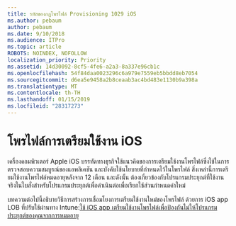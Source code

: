 ```yaml
---
title: รหัสของกฎโพรไฟล์ Provisioning 1029 iOS
ms.author: pebaum
author: pebaum
ms.date: 9/10/2018
ms.audience: ITPro
ms.topic: article
ROBOTS: NOINDEX, NOFOLLOW
localization_priority: Priority
ms.assetid: 14d30092-8cf5-4fe6-a2a3-8a337e96cb1c
ms.openlocfilehash: 54f84daa0023296c6a979e7559eb5bbdd8eb7054
ms.sourcegitcommit: d6ea5e9458a2b8ceaab3ac4bd483e1130b9a398a
ms.translationtype: MT
ms.contentlocale: th-TH
ms.lasthandoff: 01/15/2019
ms.locfileid: "28317273"
---
```

# <a name="ios-provisioning-profiles"></a>โพรไฟล์การเตรียมใช้งาน iOS

เครื่องคอมพิวเตอร์ Apple iOS บรรทัดทางธุรกิจใช้แนวคิดของการเตรียมใช้งานโพรไฟล์ซึ่งใช้ในการตรวจสอบความสมบูรณ์ของแอพลิเคชัน และบังคับใช้นโยบายที่กำหนดไว้ในโพรไฟล์ สิ่งเหล่านี้การเตรียมใช้งานโพรไฟล์หมดอายุหลังจาก 12 เดือน และดังนั้น ต้องเกี่ยวข้องกับโปรแกรมประยุกต์ที่ใช้งานจริงในใบสั่งสำหรับโปรแกรมประยุกต์เพื่อดำเนินต่อเพื่อเรียกใช้ส่วนกำหนดค่าใหม่
  
บทความต่อไปนี้อธิบายวิธีการสร้างการเชื่อมโยงการเตรียมใช้งานใหม่ของโพรไฟล์ ด้วยการ iOS app LOB ที่ปรับใช้ผ่านทาง Intune:[ใช้ iOS app เตรียมใช้งานโพรไฟล์เพื่อป้องกันไม่ให้โปรแกรมประยุกต์ของคุณจากการหมดอายุ](https://docs.microsoft.com/intune/app-provisioning-profile-ios)
  

